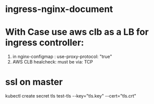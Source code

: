 # ingress-nginx-document

# With Case use aws clb as a LB for ingress controller:
1. in nginx-configmap : use-proxy-protocol: "true"
2. AWS CLB healcheck: must be via: TCP

# ssl on master
kubectl create secret tls test-tls --key="tls.key" --cert="tls.crt"
